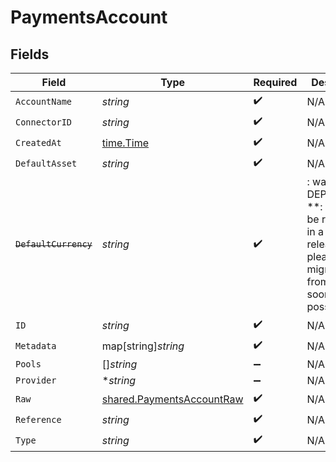 # PaymentsAccount


## Fields

| Field                                                                                                                   | Type                                                                                                                    | Required                                                                                                                | Description                                                                                                             |
| ----------------------------------------------------------------------------------------------------------------------- | ----------------------------------------------------------------------------------------------------------------------- | ----------------------------------------------------------------------------------------------------------------------- | ----------------------------------------------------------------------------------------------------------------------- |
| `AccountName`                                                                                                           | *string*                                                                                                                | :heavy_check_mark:                                                                                                      | N/A                                                                                                                     |
| `ConnectorID`                                                                                                           | *string*                                                                                                                | :heavy_check_mark:                                                                                                      | N/A                                                                                                                     |
| `CreatedAt`                                                                                                             | [time.Time](https://pkg.go.dev/time#Time)                                                                               | :heavy_check_mark:                                                                                                      | N/A                                                                                                                     |
| `DefaultAsset`                                                                                                          | *string*                                                                                                                | :heavy_check_mark:                                                                                                      | N/A                                                                                                                     |
| ~~`DefaultCurrency`~~                                                                                                   | *string*                                                                                                                | :heavy_check_mark:                                                                                                      | : warning: ** DEPRECATED **: This will be removed in a future release, please migrate away from it as soon as possible. |
| `ID`                                                                                                                    | *string*                                                                                                                | :heavy_check_mark:                                                                                                      | N/A                                                                                                                     |
| `Metadata`                                                                                                              | map[string]*string*                                                                                                     | :heavy_check_mark:                                                                                                      | N/A                                                                                                                     |
| `Pools`                                                                                                                 | []*string*                                                                                                              | :heavy_minus_sign:                                                                                                      | N/A                                                                                                                     |
| `Provider`                                                                                                              | **string*                                                                                                               | :heavy_minus_sign:                                                                                                      | N/A                                                                                                                     |
| `Raw`                                                                                                                   | [shared.PaymentsAccountRaw](../../../pkg/models/shared/paymentsaccountraw.md)                                           | :heavy_check_mark:                                                                                                      | N/A                                                                                                                     |
| `Reference`                                                                                                             | *string*                                                                                                                | :heavy_check_mark:                                                                                                      | N/A                                                                                                                     |
| `Type`                                                                                                                  | *string*                                                                                                                | :heavy_check_mark:                                                                                                      | N/A                                                                                                                     |